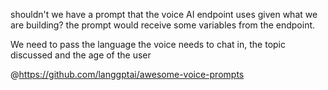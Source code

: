 shouldn't we have a prompt that the voice AI endpoint uses given what we are building? the prompt would receive some variables from the endpoint.

We need to pass the language the voice needs to chat in, the topic discussed and the age of the user

@https://github.com/langgptai/awesome-voice-prompts 